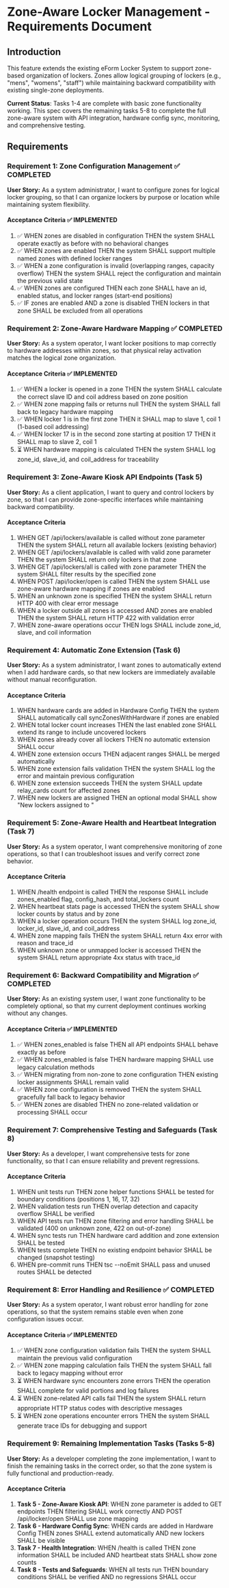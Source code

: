 # Zone-Aware Locker Management - Requirements Document

## Introduction

This feature extends the existing eForm Locker System to support zone-based organization of lockers. Zones allow logical grouping of lockers (e.g., "mens", "womens", "staff") while maintaining backward compatibility with existing single-zone deployments. 

**Current Status**: Tasks 1-4 are complete with basic zone functionality working. This spec covers the remaining tasks 5-8 to complete the full zone-aware system with API integration, hardware config sync, monitoring, and comprehensive testing.

## Requirements

### Requirement 1: Zone Configuration Management ✅ COMPLETED

**User Story:** As a system administrator, I want to configure zones for logical locker grouping, so that I can organize lockers by purpose or location while maintaining system flexibility.

#### Acceptance Criteria ✅ IMPLEMENTED

1. ✅ WHEN zones are disabled in configuration THEN the system SHALL operate exactly as before with no behavioral changes
2. ✅ WHEN zones are enabled THEN the system SHALL support multiple named zones with defined locker ranges
3. ✅ WHEN a zone configuration is invalid (overlapping ranges, capacity overflow) THEN the system SHALL reject the configuration and maintain the previous valid state
4. ✅ WHEN zones are configured THEN each zone SHALL have an id, enabled status, and locker ranges (start-end positions)
5. ✅ IF zones are enabled AND a zone is disabled THEN lockers in that zone SHALL be excluded from all operations

### Requirement 2: Zone-Aware Hardware Mapping ✅ COMPLETED

**User Story:** As a system operator, I want locker positions to map correctly to hardware addresses within zones, so that physical relay activation matches the logical zone organization.

#### Acceptance Criteria ✅ IMPLEMENTED

1. ✅ WHEN a locker is opened in a zone THEN the system SHALL calculate the correct slave ID and coil address based on zone position
2. ✅ WHEN zone mapping fails or returns null THEN the system SHALL fall back to legacy hardware mapping
3. ✅ WHEN locker 1 is in the first zone THEN it SHALL map to slave 1, coil 1 (1-based coil addressing)
4. ✅ WHEN locker 17 is in the second zone starting at position 17 THEN it SHALL map to slave 2, coil 1
5. ⏳ WHEN hardware mapping is calculated THEN the system SHALL log zone_id, slave_id, and coil_address for traceability

### Requirement 3: Zone-Aware Kiosk API Endpoints (Task 5)

**User Story:** As a client application, I want to query and control lockers by zone, so that I can provide zone-specific interfaces while maintaining backward compatibility.

#### Acceptance Criteria

1. WHEN GET /api/lockers/available is called without zone parameter THEN the system SHALL return all available lockers (existing behavior)
2. WHEN GET /api/lockers/available is called with valid zone parameter THEN the system SHALL return only lockers in that zone
3. WHEN GET /api/lockers/all is called with zone parameter THEN the system SHALL filter results by the specified zone
4. WHEN POST /api/locker/open is called THEN the system SHALL use zone-aware hardware mapping if zones are enabled
5. WHEN an unknown zone is specified THEN the system SHALL return HTTP 400 with clear error message
6. WHEN a locker outside all zones is accessed AND zones are enabled THEN the system SHALL return HTTP 422 with validation error
7. WHEN zone-aware operations occur THEN logs SHALL include zone_id, slave, and coil information

### Requirement 4: Automatic Zone Extension (Task 6)

**User Story:** As a system administrator, I want zones to automatically extend when I add hardware cards, so that new lockers are immediately available without manual reconfiguration.

#### Acceptance Criteria

1. WHEN hardware cards are added in Hardware Config THEN the system SHALL automatically call syncZonesWithHardware if zones are enabled
2. WHEN total locker count increases THEN the last enabled zone SHALL extend its range to include uncovered lockers
3. WHEN zones already cover all lockers THEN no automatic extension SHALL occur
4. WHEN zone extension occurs THEN adjacent ranges SHALL be merged automatically
5. WHEN zone extension fails validation THEN the system SHALL log the error and maintain previous configuration
6. WHEN zone extension succeeds THEN the system SHALL update relay_cards count for affected zones
7. WHEN new lockers are assigned THEN an optional modal SHALL show "New lockers assigned to <zone>"

### Requirement 5: Zone-Aware Health and Heartbeat Integration (Task 7)

**User Story:** As a system operator, I want comprehensive monitoring of zone operations, so that I can troubleshoot issues and verify correct zone behavior.

#### Acceptance Criteria

1. WHEN /health endpoint is called THEN the response SHALL include zones_enabled flag, config_hash, and total_lockers count
2. WHEN heartbeat stats page is accessed THEN the system SHALL show locker counts by status and by zone
3. WHEN a locker operation occurs THEN the system SHALL log zone_id, locker_id, slave_id, and coil_address
4. WHEN zone mapping fails THEN the system SHALL return 4xx error with reason and trace_id
5. WHEN unknown zone or unmapped locker is accessed THEN the system SHALL return appropriate 4xx status with trace_id

### Requirement 6: Backward Compatibility and Migration ✅ COMPLETED

**User Story:** As an existing system user, I want zone functionality to be completely optional, so that my current deployment continues working without any changes.

#### Acceptance Criteria ✅ IMPLEMENTED

1. ✅ WHEN zones_enabled is false THEN all API endpoints SHALL behave exactly as before
2. ✅ WHEN zones_enabled is false THEN hardware mapping SHALL use legacy calculation methods
3. ✅ WHEN migrating from non-zone to zone configuration THEN existing locker assignments SHALL remain valid
4. ✅ WHEN zone configuration is removed THEN the system SHALL gracefully fall back to legacy behavior
5. ✅ WHEN zones are disabled THEN no zone-related validation or processing SHALL occur

### Requirement 7: Comprehensive Testing and Safeguards (Task 8)

**User Story:** As a developer, I want comprehensive tests for zone functionality, so that I can ensure reliability and prevent regressions.

#### Acceptance Criteria

1. WHEN unit tests run THEN zone helper functions SHALL be tested for boundary conditions (positions 1, 16, 17, 32)
2. WHEN validation tests run THEN overlap detection and capacity overflow SHALL be verified
3. WHEN API tests run THEN zone filtering and error handling SHALL be validated (400 on unknown zone, 422 on out-of-zone)
4. WHEN sync tests run THEN hardware card addition and zone extension SHALL be tested
5. WHEN tests complete THEN no existing endpoint behavior SHALL be changed (snapshot testing)
6. WHEN pre-commit runs THEN tsc --noEmit SHALL pass and unused routes SHALL be detected

### Requirement 8: Error Handling and Resilience ✅ COMPLETED

**User Story:** As a system operator, I want robust error handling for zone operations, so that the system remains stable even when zone configuration issues occur.

#### Acceptance Criteria ✅ IMPLEMENTED

1. ✅ WHEN zone configuration validation fails THEN the system SHALL maintain the previous valid configuration
2. ✅ WHEN zone mapping calculation fails THEN the system SHALL fall back to legacy mapping without error
3. ⏳ WHEN hardware sync encounters zone errors THEN the operation SHALL complete for valid portions and log failures
4. ⏳ WHEN zone-related API calls fail THEN the system SHALL return appropriate HTTP status codes with descriptive messages
5. ⏳ WHEN zone operations encounter errors THEN the system SHALL generate trace IDs for debugging and support

### Requirement 9: Remaining Implementation Tasks (Tasks 5-8)

**User Story:** As a developer completing the zone implementation, I want to finish the remaining tasks in the correct order, so that the zone system is fully functional and production-ready.

#### Acceptance Criteria

1. **Task 5 - Zone-Aware Kiosk API**: WHEN zone parameter is added to GET endpoints THEN filtering SHALL work correctly AND POST /api/locker/open SHALL use zone mapping
2. **Task 6 - Hardware Config Sync**: WHEN cards are added in Hardware Config THEN zones SHALL extend automatically AND new lockers SHALL be visible
3. **Task 7 - Health Integration**: WHEN /health is called THEN zone information SHALL be included AND heartbeat stats SHALL show zone counts
4. **Task 8 - Tests and Safeguards**: WHEN all tests run THEN boundary conditions SHALL be verified AND no regressions SHALL occur